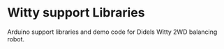 # Witty support Libraries

Arduino support libraries and demo code for Didels Witty 2WD balancing robot.


